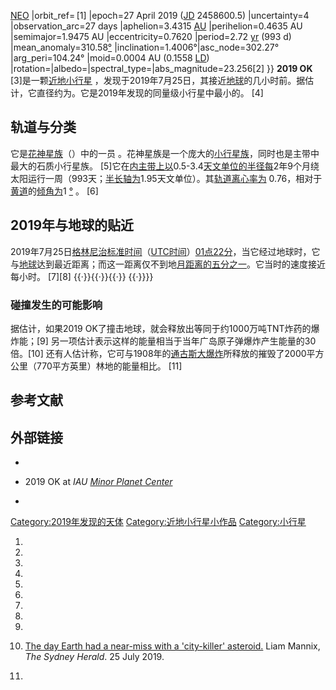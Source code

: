[NEO](https://zh.wikipedia.org/wiki/Near-Earth_object "wikilink") |orbit_ref= \[1\] |epoch=27 April 2019 ([JD](https://zh.wikipedia.org/wiki/Julian_day "wikilink") 2458600.5) |uncertainty=4 |observation_arc=27 days |aphelion=3.4315 [AU](https://zh.wikipedia.org/wiki/Astronomical_unit "wikilink") |perihelion=0.4635 AU |semimajor=1.9475 AU |eccentricity=0.7620 |period=2.72 [yr](https://zh.wikipedia.org/wiki/Julian_year_\(astronomy\) "wikilink") (993 d) |mean_anomaly=310.58[°](https://zh.wikipedia.org/wiki/Degree_\(angle\) "wikilink") |inclination=1.4006°|asc_node=302.27° |arg_peri=104.24° |moid=0.0004 AU (0.1558 [LD](https://zh.wikipedia.org/wiki/Lunar_distance_\(astronomy\) "wikilink")) |rotation=|albedo=|spectral_type=|abs_magnitude=23.256\[2\] }} **2019 OK** \[3\]是一颗[近地小行星](../Page/近地天体.md "wikilink") ，发现于2019年7月25日，其接近[地球](../Page/地球.md "wikilink")的几小时前。据估计，它直径约为。它是2019年发现的同量级小行星中最小的。 \[4\]

## 轨道与分类

它是[花神星族](../Page/花神星族.md "wikilink")（）中的一员 。花神星族是一个庞大的[小行星族](../Page/小行星族.md "wikilink")，同时也是主带中最大的石质小行星族。 \[5\]它在[内主带上以](../Page/柯克伍德空隙.md "wikilink")0.5-3.4[天文单位的半径每](../Page/天文單位.md "wikilink")2年9个月绕太阳运行一周（993天；[半长轴为](../Page/半長軸.md "wikilink")1.95天文单位）。其[轨道离心率为](../Page/軌道離心率.md "wikilink") 0.76，相对于[黄道](../Page/黄道.md "wikilink")的[倾角为](../Page/軌道傾角.md "wikilink")1 [°](https://zh.wikipedia.org/wiki/度_\(角\) "wikilink") 。 \[6\]

## 2019年与地球的贴近

2019年7月25日[格林尼治标准时间](https://zh.wikipedia.org/wiki/格林威治标准时间 "wikilink")（[UTC时间](https://zh.wikipedia.org/wiki/UTC "wikilink")）[01点22分](../Page/协调世界时.md "wikilink")，当它经过地球时，它与[地球](../Page/地球.md "wikilink")达到最近距离；而这一距离仅不到地[月距离的五分之一](../Page/月球.md "wikilink")。它当时的速度接近每小时。 \[7\]\[8\] {{·}}{{·}}{{·}} {{·}}}}

### 碰撞发生的可能影响

据估计，如果2019 OK了撞击地球，就会释放出等同于约1000万吨TNT炸药的爆炸能；\[9\] 另一项估计表示这样的能量相当于当年广岛原子弹爆炸产生能量的30倍。\[10\] 还有人估计称，它可与1908年的[通古斯大爆炸](../Page/通古斯大爆炸.md "wikilink")所释放的摧毁了2000平方公里（770平方英里）林地的能量相比。 \[11\]

## 参考文献

## 外部链接

  -
  - 2019 OK at *IAU [Minor Planet Center](../Page/小行星中心.md "wikilink")*

  -
[Category:2019年发现的天体](https://zh.wikipedia.org/wiki/Category:2019年发现的天体 "wikilink") [Category:近地小行星小作品](https://zh.wikipedia.org/wiki/Category:近地小行星小作品 "wikilink") [Category:小行星](https://zh.wikipedia.org/wiki/Category:小行星 "wikilink")

1.
2.
3.

4.

5.
6.
7.

8.

9.
10. [The day Earth had a near-miss with a 'city-killer' asteroid.](https://www.smh.com.au/national/earth-had-a-near-miss-with-city-killer-asteroid-this-morning-20190725-p52apn.html) Liam Mannix, *The Sydney Herald*. 25 July 2019.

11.